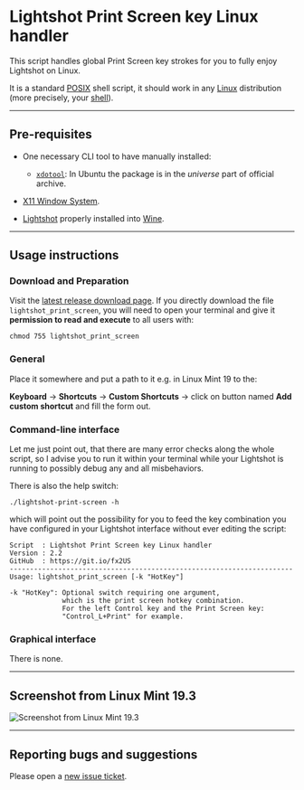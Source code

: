 # Lightshot Print Screen key Linux handler

This script handles global Print Screen key strokes for you to fully enjoy Lightshot on Linux.

It is a standard [POSIX](https://en.wikipedia.org/wiki/POSIX) shell script, it should work in any [Linux](https://en.wikipedia.org/wiki/Linux) distribution (more precisely, your [shell](https://en.wikipedia.org/wiki/Unix_shell)).

----------------------------------------

## Pre-requisites

- One necessary CLI tool to have manually installed:
	- [`xdotool`](http://manpages.ubuntu.com/manpages/bionic/man1/xdotool.1.html): In Ubuntu the package is in the _universe_ part of official archive.

- [X11 Window System](https://en.wikipedia.org/wiki/X_Window_System).

- [Lightshot](https://app.prntscr.com/en/wine-lightshot.html) properly installed into [Wine](https://www.winehq.org/).

----------------------------------------

## Usage instructions

### Download and Preparation

Visit the [latest release download page](https://github.com/burianvlastimil/lightshot-print-screen-linux-handler/releases/latest). If you directly download the file ```lightshot_print_screen```, you will need to open your terminal and give it **permission to read and execute** to all users with:
```lang-sh
chmod 755 lightshot_print_screen
```

### General

Place it somewhere and put a path to it e.g. in Linux Mint 19 to the:

**Keyboard** → **Shortcuts** → **Custom Shortcuts** → click on button named **Add custom shortcut** and fill the form out.

### Command-line interface

Let me just point out, that there are many error checks along the whole script, so I advise you to run it within your terminal while your Lightshot is running to possibly debug any and all misbehaviors.

There is also the help switch:

```
./lightshot-print-screen -h
```

which will point out the possibility for you to feed the key combination you have configured in your Lightshot interface without ever editing the script:

```
Script  : Lightshot Print Screen key Linux handler
Version : 2.2
GitHub  : https://git.io/fx2US
----------------------------------------------------------------------
Usage: lightshot_print_screen [-k "HotKey"]

-k "HotKey": Optional switch requiring one argument,
             which is the print screen hotkey combination.
             For the left Control key and the Print Screen key:
             "Control_L+Print" for example.
```

### Graphical interface

There is none.

----------------------------------------

## Screenshot from Linux Mint 19.3

![Screenshot from Linux Mint 19.3](https://i.imgur.com/AyhK0uu.png)

----------------------------------------

## Reporting bugs and suggestions

Please open a [new issue ticket](https://github.com/burianvlastimil/lightshot-print-screen-linux-handler/issues/new).
